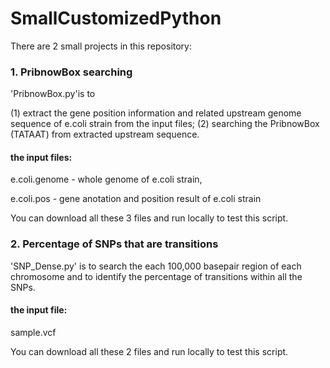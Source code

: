 # SmallCustomizedPython
There are 2 small projects in this repository:
### 1. PribnowBox searching
'PribnowBox.py'is to

(1) extract the gene position information and related upstream genome sequence of e.coli strain from the input files;
(2) searching the PribnowBox (TATAAT) from extracted upstream sequence.

#### the input files:
e.coli.genome - whole genome of e.coli strain, 

e.coli.pos - gene anotation and position result of e.coli strain


You can download all these 3 files and run locally to test this script. 

### 2. Percentage of SNPs that are transitions
'SNP_Dense.py' is to search the each 100,000 basepair region of each chromosome and to identify the percentage of transitions within all the SNPs.

#### the input file:
sample.vcf

You can download all these 2 files and run locally to test this script. 


